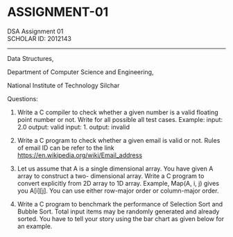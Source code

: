 # ASSIGNMENT-01
DSA Assignment 01 \
SCHOLAR ID: 2012143
___________________________________________________________________________________________________________________________________________________________________________________
Data Structures,

Department of Computer Science and Engineering,

National Institute of Technology Silchar

Questions:

01. Write a C compiler to check whether a given number is a valid floating point number or not. Write for all possible all test cases. Example: input: 2.0 output: valid input: 1. output: invalid

02. Write a C program to check whether a given email is valid or not. Rules of email ID can be refer to the link https://en.wikipedia.org/wiki/Email_address

03. Let us assume that A is a single dimensional array. You have given A array to construct a two- dimensional array. Write a C program to convert explicitly from 2D array to 1D array. Example, Map(A, i, j) gives you A[i][j]. You can use either row-major order or column-major order.

04. Write a C program to benchmark the performance of Selection Sort and Bubble Sort. Total input items may be randomly generated and already sorted. You have to tell your story using the bar chart as given below for an example.
